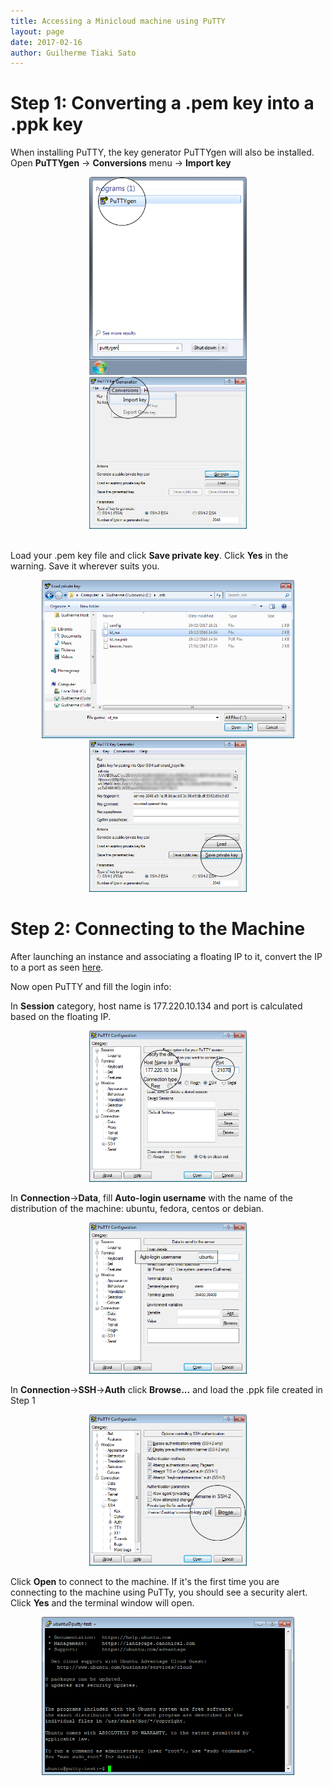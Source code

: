 ```yaml
---
title: Accessing a Minicloud machine using PuTTY
layout: page
date: 2017-02-16
author: Guilherme Tiaki Sato
---
```


# Step 1: Converting a .pem key into a .ppk key

When installing PuTTY, the key generator PuTTYgen will also be installed. Open **PuTTYgen** → **Conversions** menu → **Import key**

<center><img src="./accessing_a_minicloud_machine_using_putty_images/open_puttygen.png" width="50%"/></center>

<center><img src="./accessing_a_minicloud_machine_using_putty_images/conversions_menu.png" width="50%"/></center>

</br>

Load your .pem key file and click **Save private key**. Click **Yes** in the warning. Save it wherever suits you.

<center><img src="./accessing_a_minicloud_machine_using_putty_images/load_key.png" width="80%"/></center>

<center><img src="./accessing_a_minicloud_machine_using_putty_images/save_private_key.png" width="50%"/></center>

# Step 2: Connecting to the Machine

After launching an instance and associating a floating IP to it, convert the IP to a port as seen [here](http://177.220.10.134/blog/minicloud-tutorial.html#3-accessing-our-virtual-machine).

Now open PuTTY and fill the login info:

In **Session** category, host name is 177.220.10.134 and port is calculated based on the floating IP.

<center><img src="./accessing_a_minicloud_machine_using_putty_images/session.png" width="50%"/></center>

In **Connection**→**Data**, fill **Auto-login username** with the name of the distribution of the machine: ubuntu, fedora, centos or debian.

<center><img src="./accessing_a_minicloud_machine_using_putty_images/data.png" width="50%"/></center>

In **Connection**→**SSH**→**Auth** click **Browse...** and load the .ppk file created in Step 1

<center><img src="./accessing_a_minicloud_machine_using_putty_images/auth.png" width="50%"/></center>

Click **Open** to connect to the machine. If it's the first time you are connecting to the machine using PuTTy, you should see a security alert. Click **Yes** and the terminal window will open.

<center><img src="./accessing_a_minicloud_machine_using_putty_images/terminal.png" width="80%"/></center>
